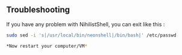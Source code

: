 ﻿## Troubleshooting

If you have any problem with NihilistShell, you can exit like this :
```bash
sudo sed -i 's|/usr/local/bin/neonshell|/bin/bash|' /etc/passwd

*Now restart your computer/VM*
```